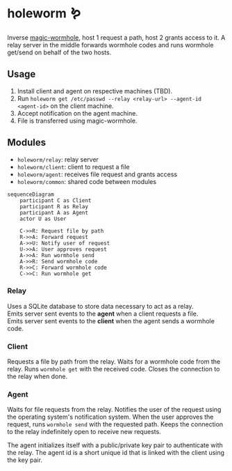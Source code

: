 # holeworm 🪱

Inverse [magic-wormhole](https://github.com/magic-wormhole/magic-wormhole), host 1 request a path, host 2 grants access to it.
A relay server in the middle forwards wormhole codes and runs wormhole get/send on behalf of the two hosts.

## Usage

1. Install client and agent on respective machines (TBD).
2. Run `holeworm get /etc/passwd --relay <relay-url> --agent-id <agent-id>` on the client machine.
3. Accept notification on the agent machine.
4. File is transferred using magic-wormhole.

## Modules

- `holeworm/relay`: relay server
- `holeworm/client`: client to request a file
- `holeworm/agent`: receives file request and grants access
- `holeworm/common`: shared code between modules

```mermaid
sequenceDiagram
    participant C as Client
    participant R as Relay
    participant A as Agent
    actor U as User

    C->>R: Request file by path
    R->>A: Forward request
    A->>U: Notify user of request
    U->>A: User approves request
    A->>A: Run wormhole send
    A->>R: Send wormhole code
    R->>C: Forward wormhole code
    C->>C: Run wormhole get
```

### Relay

Uses a SQLite database to store data necessary to act as a relay.   
Emits server sent events to the **agent** when a client requests a file.   
Emits server sent events to the **client** when the agent sends a wormhole code. 

### Client

Requests a file by path from the relay.
Waits for a wormhole code from the relay.
Runs `wormhole get` with the received code.
Closes the connection to the relay when done.

### Agent

Waits for file requests from the relay.
Notifies the user of the request using the operating system's notification system.
When the user approves the request, runs `wormhole send` with the requested path.
Keeps the connection to the relay indefinitely open to receive new requests.

The agent initializes itself with a public/private key pair to authenticate with the relay.
The agent id is a short unique id that is linked with the client using the key pair.


